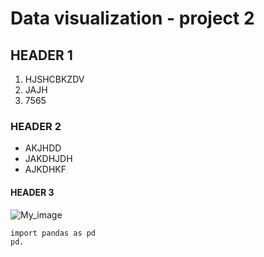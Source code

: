 # Data visualization - project 2

## HEADER 1

1. HJSHCBKZDV
2. JAJH
3. 7565

### HEADER 2
* AKJHDD
* JAKDHJDH
* AJKDHKF

#### HEADER 3

![My_image](img1.jpg)

```
import pandas as pd
pd.

```

